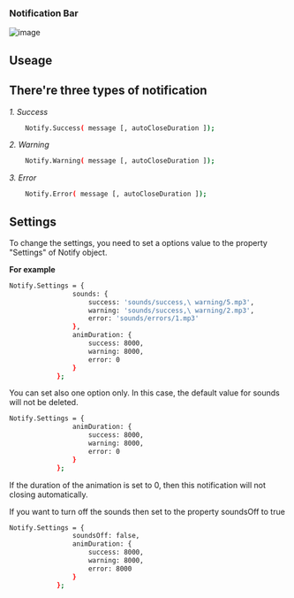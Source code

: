 ### Notification Bar

![image](https://cloud.githubusercontent.com/assets/6553878/24967075/f9295084-1fb9-11e7-9179-cd78118209db.png)


## Useage

There're three types of notification
---
*1. Success*
```sh
    Notify.Success( message [, autoCloseDuration ]);
```
*2. Warning*
```sh
    Notify.Warning( message [, autoCloseDuration ]);
```
*3. Error*
```sh
    Notify.Error( message [, autoCloseDuration ]);
```

## Settings
To change the settings, you need to set a options value to the property "Settings" of Notify object.

**For example**
```sh
Notify.Settings = {
                sounds: {
                    success: 'sounds/success,\ warning/5.mp3',
                    warning: 'sounds/success,\ warning/2.mp3',
                    error: 'sounds/errors/1.mp3'
                },
                animDuration: {
                    success: 8000,
                    warning: 8000,
                    error: 0
                }
            };
```
You can set also  one option only. In this case, the default value for sounds will not be deleted.
```sh
Notify.Settings = {
                animDuration: {
                    success: 8000,
                    warning: 8000,
                    error: 0
                }
            };
```
If the duration of the animation is set to 0, then this notification will not closing automatically.

If you want to turn off the sounds then set to the property soundsOff to true
```sh
Notify.Settings = {
                soundsOff: false,
                animDuration: {
                    success: 8000,
                    warning: 8000,
                    error: 8000
                }
            };
```